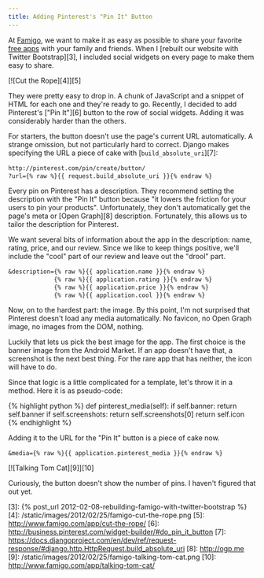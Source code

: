 ```yaml
---
title: Adding Pinterest's "Pin It" Button
---
```


At [Famigo][1], we want to make it as easy as possible to share
your favorite [free apps][2] with your family and friends. When I
[rebuilt our website with Twitter Bootstrap][3], I included social
widgets on every page to make them easy to share.

[![Cut the Rope][4]][5]

They were pretty easy to drop in. A chunk of JavaScript and a snippet
of HTML for each one and they're ready to go. Recently, I decided
to add Pinterest's ["Pin It"][6] button to the row of social widgets.
Adding it was considerably harder than the others.

For starters, the button doesn't use the page's current URL
automatically. A strange omission, but not particularly hard to
correct. Django makes specifying the URL a piece of cake with
[`build_absolute_uri`][7]:

    http://pinterest.com/pin/create/button/
    ?url={% raw %}{{ request.build_absolute_uri }}{% endraw %}

Every pin on Pinterest has a description. They recommend setting
the description with the "Pin It" button because "it lowers the
friction for your users to pin your products". Unfortunately, they
don't automatically get the page's meta or [Open Graph][8] description.
Fortunately, this allows us to tailor the description for Pinterest.

We want several bits of information about the app in the description:
name, rating, price, and our review. Since we like to keep things
positive, we'll include the "cool" part of our review and leave out
the "drool" part.

    &description={% raw %}{{ application.name }}{% endraw %}
                 {% raw %}{{ application.rating }}{% endraw %}
                 {% raw %}{{ application.price }}{% endraw %}
                 {% raw %}{{ application.cool }}{% endraw %}

Now, on to the hardest part: the image. By this point, I'm not
surprised that Pinterest doesn't load any media automatically. No
favicon, no Open Graph image, no images from the DOM, nothing.

Luckily that lets us pick the best image for the app. The first
choice is the banner image from the Android Market. If an app doesn't
have that, a screenshot is the next best thing. For the rare app
that has neither, the icon will have to do.

Since that logic is a little complicated for a template, let's throw
it in a method. Here it is as pseudo-code:

{% highlight python %}
def pinterest_media(self):
    if self.banner:
        return self.banner
    if self.screenshots:
        return self.screenshots[0]
    return self.icon
{% endhighlight %}

Adding it to the URL for the "Pin It" button is a piece of cake
now.

    &media={% raw %}{{ application.pinterest_media }}{% endraw %}

[![Talking Tom Cat][9]][10]

Curiously, the button doesn't show the number of pins. I haven't
figured that out yet.

[1]: http://www.famigo.com
[2]: http://www.famigo.com/free-apps/
[3]: {% post_url 2012-02-08-rebuilding-famigo-with-twitter-bootstrap %}
[4]: /static/images/2012/02/25/famigo-cut-the-rope.png
[5]: http://www.famigo.com/app/cut-the-rope/
[6]: http://business.pinterest.com/widget-builder/#do_pin_it_button
[7]: https://docs.djangoproject.com/en/dev/ref/request-response/#django.http.HttpRequest.build_absolute_uri
[8]: http://ogp.me
[9]: /static/images/2012/02/25/famigo-talking-tom-cat.png
[10]: http://www.famigo.com/app/talking-tom-cat/
